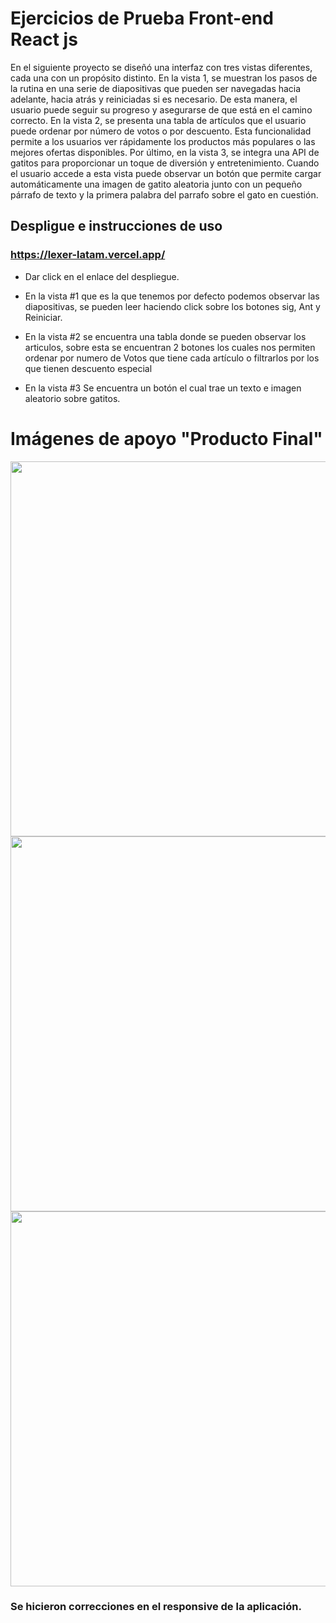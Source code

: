 <!--## Project Specifications 

## 1- Crear una aplicación de presentación de diapositivas básica:

- El componente 'Slides' toma una serie de diapositivas. Cada elemento de esta matriz denota una sola diapositiva y es un objeto con 2 propiedades: title y text.
- Al iniciar la aplicación, se debe renderizar la primera diapositiva.
- Al hacer clic en el botón "Sig." se muestra la siguiente diapositiva. Este botón está deshabilitado cuando la diapositiva actual es la última.
- Al hacer clic en el botón "Ant." se muestra la diapositiva anterior. Este botón está deshabilitado cuando la diapositiva actual es la primera.
- Al hacer clic en el botón "Reiniciar" se vuelve a la primera diapositiva. Este botón está deshabilitado cuando la diapositiva actual es la primera.
- Si no llegan datos mostar un texto diciendo: "No hay datos"

### 2- Crear una aplicación básica de clasificación de artículos:

- La lista de artículos se pasa al componente de la aplicación en forma de matriz de objetos.
- Cada artículo tiene las siguientes propiedades:
  - title: El título del artículo [STRING]
  - upvotes: el número de votos a favor para un artículo [NUMBER]
  - date: La fecha de publicación del artículo en el formato AAAA-MM-DD [STRING]
  - specials(opcional): llega true si el articulo tiene descuento [booleano]

- De forma predeterminada, los artículos deben mostrarse en la tabla ordenados por el número de votos positivos en orden descendente.
- Al hacer clic en el botón "Más votados" se deben reordenar y mostrar los artículos por el número de votos a favor en orden descendente.
- Al hacer clic en el botón "Con descuento" se deben mostrar solo los articulos que tienen descuento.
- Solo algunos articulos tiene la propiedad specials.

### 3- Imagenes Random, Recupera un hecho aleatorio de gatos y muestra una imagen de un gato con la primera palabra:

- Al darle click en el boton 3 habilitar la vista '/point_three', en esta se requiere la creacion de un componente en el cual se muestre la frase e una imagen de un gato, con el endpoint 'facts random' obtenga  el parametro fact que sera la frase a mostrar y  del cual debe extraer la primera palabra para enviarla al endpoint 'url Imagen random' y asi obtener la url de la imagen del gato a mostar 

- Facts Random: https://catfact.ninja/fact
- url Imagen random : https://cataas.com/cat/says/${PRIMERAPALABRA}?size=50&color=red&json=true
- mostrar imagen random (src): https://cataas.com${url} 
- documentacion: https://cataas.com/#/
-->
# Ejercicios de Prueba Front-end React js

En el siguiente proyecto se diseñó una interfaz con tres vistas diferentes, cada una con un propósito distinto. En la vista 1, se muestran los pasos de la rutina en una serie de diapositivas que pueden ser navegadas hacia adelante, hacia atrás y reiniciadas si es necesario. De esta manera, el usuario puede seguir su progreso y asegurarse de que está en el camino correcto. En la vista 2, se presenta una tabla de artículos que el usuario puede ordenar por número de votos o por descuento. Esta funcionalidad permite a los usuarios ver rápidamente los productos más populares o las mejores ofertas disponibles. Por último, en la vista 3, se integra una API de gatitos para proporcionar un toque de diversión y entretenimiento. Cuando el usuario accede a esta vista puede observar un botón que permite cargar automáticamente una imagen de gatito aleatoria junto con un pequeño párrafo de texto y la primera palabra del parrafo sobre el gato en cuestión.

## Despligue e instrucciones de uso

### https://lexer-latam.vercel.app/

- Dar click en el enlace del despliegue.

- En la vista #1 que es la que tenemos por defecto podemos observar las diapositivas, se pueden leer haciendo click sobre los botones sig, Ant y Reiniciar.

- En la vista #2 se encuentra una tabla donde se pueden observar los articulos, sobre esta se encuentran 2 botones los cuales nos permiten ordenar por numero de Votos que tiene cada artículo o filtrarlos por los que tienen descuento especial

- En la vista #3 Se encuentra un botón el cual  trae un texto e imagen aleatorio sobre gatitos.

# Imágenes de apoyo "Producto Final"
<img src="https://user-images.githubusercontent.com/114613889/235000957-bc8fb9f3-1e14-4a9a-a7a6-f94f72a51336.png" width="600">


<img src="https://user-images.githubusercontent.com/114613889/235000983-79347c3f-66bf-4137-9762-18c3193339a6.png" width="600">


<img src="https://user-images.githubusercontent.com/114613889/235001019-6ffa014f-a05a-47f7-a1d6-37f665bebc56.png" width="600">

### Se hicieron correcciones en el responsive de la aplicación.

